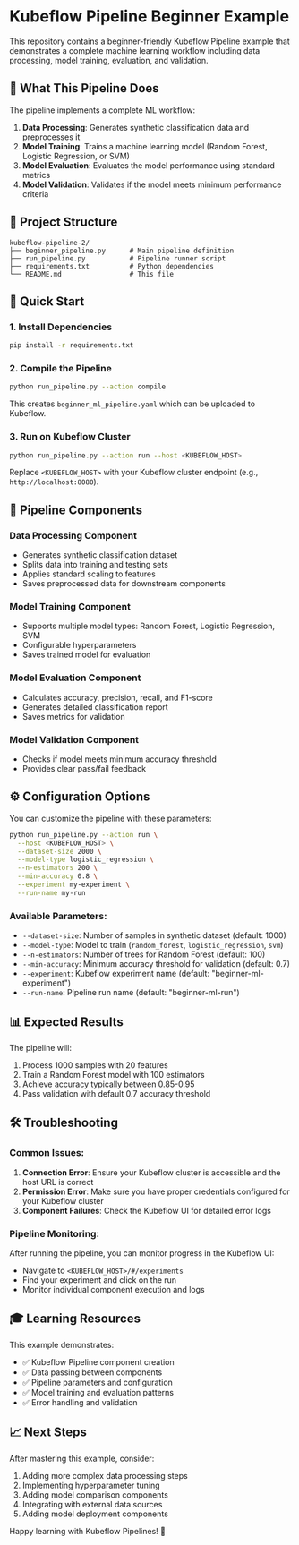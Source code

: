 # Kubeflow Pipeline Beginner Example

This repository contains a beginner-friendly Kubeflow Pipeline example that demonstrates a complete machine learning workflow including data processing, model training, evaluation, and validation.

## 🎯 What This Pipeline Does

The pipeline implements a complete ML workflow:

1. **Data Processing**: Generates synthetic classification data and preprocesses it
2. **Model Training**: Trains a machine learning model (Random Forest, Logistic Regression, or SVM)
3. **Model Evaluation**: Evaluates the model performance using standard metrics
4. **Model Validation**: Validates if the model meets minimum performance criteria

## 📁 Project Structure

```
kubeflow-pipeline-2/
├── beginner_pipeline.py      # Main pipeline definition
├── run_pipeline.py           # Pipeline runner script
├── requirements.txt          # Python dependencies
└── README.md                 # This file
```

## 🚀 Quick Start

### 1. Install Dependencies

```bash
pip install -r requirements.txt
```

### 2. Compile the Pipeline

```bash
python run_pipeline.py --action compile
```

This creates `beginner_ml_pipeline.yaml` which can be uploaded to Kubeflow.

### 3. Run on Kubeflow Cluster

```bash
python run_pipeline.py --action run --host <KUBEFLOW_HOST>
```

Replace `<KUBEFLOW_HOST>` with your Kubeflow cluster endpoint (e.g., `http://localhost:8080`).

## 🔧 Pipeline Components

### Data Processing Component
- Generates synthetic classification dataset
- Splits data into training and testing sets
- Applies standard scaling to features
- Saves preprocessed data for downstream components

### Model Training Component
- Supports multiple model types: Random Forest, Logistic Regression, SVM
- Configurable hyperparameters
- Saves trained model for evaluation

### Model Evaluation Component
- Calculates accuracy, precision, recall, and F1-score
- Generates detailed classification report
- Saves metrics for validation

### Model Validation Component
- Checks if model meets minimum accuracy threshold
- Provides clear pass/fail feedback

## ⚙️ Configuration Options

You can customize the pipeline with these parameters:

```bash
python run_pipeline.py --action run \
  --host <KUBEFLOW_HOST> \
  --dataset-size 2000 \
  --model-type logistic_regression \
  --n-estimators 200 \
  --min-accuracy 0.8 \
  --experiment my-experiment \
  --run-name my-run
```

### Available Parameters:
- `--dataset-size`: Number of samples in synthetic dataset (default: 1000)
- `--model-type`: Model to train (`random_forest`, `logistic_regression`, `svm`)
- `--n-estimators`: Number of trees for Random Forest (default: 100)
- `--min-accuracy`: Minimum accuracy threshold for validation (default: 0.7)
- `--experiment`: Kubeflow experiment name (default: "beginner-ml-experiment")
- `--run-name`: Pipeline run name (default: "beginner-ml-run")

## 📊 Expected Results

The pipeline will:
1. Process 1000 samples with 20 features
2. Train a Random Forest model with 100 estimators
3. Achieve accuracy typically between 0.85-0.95
4. Pass validation with default 0.7 accuracy threshold

## 🛠️ Troubleshooting

### Common Issues:

1. **Connection Error**: Ensure your Kubeflow cluster is accessible and the host URL is correct
2. **Permission Error**: Make sure you have proper credentials configured for your Kubeflow cluster
3. **Component Failures**: Check the Kubeflow UI for detailed error logs

### Pipeline Monitoring:

After running the pipeline, you can monitor progress in the Kubeflow UI:
- Navigate to `<KUBEFLOW_HOST>/#/experiments`
- Find your experiment and click on the run
- Monitor individual component execution and logs

## 🎓 Learning Resources

This example demonstrates:
- ✅ Kubeflow Pipeline component creation
- ✅ Data passing between components
- ✅ Pipeline parameters and configuration
- ✅ Model training and evaluation patterns
- ✅ Error handling and validation

## 📈 Next Steps

After mastering this example, consider:
1. Adding more complex data processing steps
2. Implementing hyperparameter tuning
3. Adding model comparison components
4. Integrating with external data sources
5. Adding model deployment components

Happy learning with Kubeflow Pipelines! 🚀